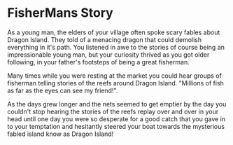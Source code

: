 FisherMans Story
================

As a young man, the elders of your village often spoke scary fables about Dragon Island.
They told of a menacing dragon that could demolish everything in it's path.
You listened in awe to the stories of course being an impressionable young man, 
but your curiosity thrived as you got older following, in your father's footsteps of being
a great fisherman.

Many times while you were resting at the market you could hear groups of fisherman telling 
stories of the reefs around Dragon Island.
"Millions of fish as far as the eyes can see my friend!".

As the days grew longer and the nets seemed to get emptier by the day you couldn't 
stop hearing the stories of the reefs replay over and over in your head until one 
day you were so desperate for a good catch that you gave in to your temptation 
and hesitantly steered your boat towards the mysterious fabled island know as Dragon Island!
